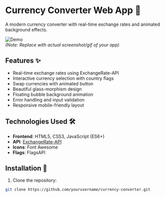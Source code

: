 # Currency Converter Web App 💱

A modern currency converter with real-time exchange rates and animated background effects.

![Demo](https://media.giphy.com/media/v1.Y2lkPTc5MGI3NjExbGJ4bHp5dGd5d2t3dWk4bHl4eHh5d2J4c2Y1bGZqZzNqYjV1dGZ6dyZlcD12MV9pbnRlcm5hbF9naWZfYnlfaWQmY3Q9Zw/26tn33aiTi1jkl6H6/giphy.gif)  
*(Note: Replace with actual screenshot/gif of your app)*

## Features ✨
- Real-time exchange rates using ExchangeRate-API
- Interactive currency selection with country flags
- Swap currencies with animated button
- Beautiful glass-morphism design
- Floating bubble background animation
- Error handling and input validation
- Responsive mobile-friendly layout

## Technologies Used 🛠️
- **Frontend**: HTML5, CSS3, JavaScript (ES6+)
- **API**: [ExchangeRate-API](https://www.exchangerate-api.com)
- **Icons**: Font Awesome
- **Flags**: FlagsAPI

## Installation 🚀
1. Clone the repository:
```bash
git clone https://github.com/yourusername/currency-converter.git
